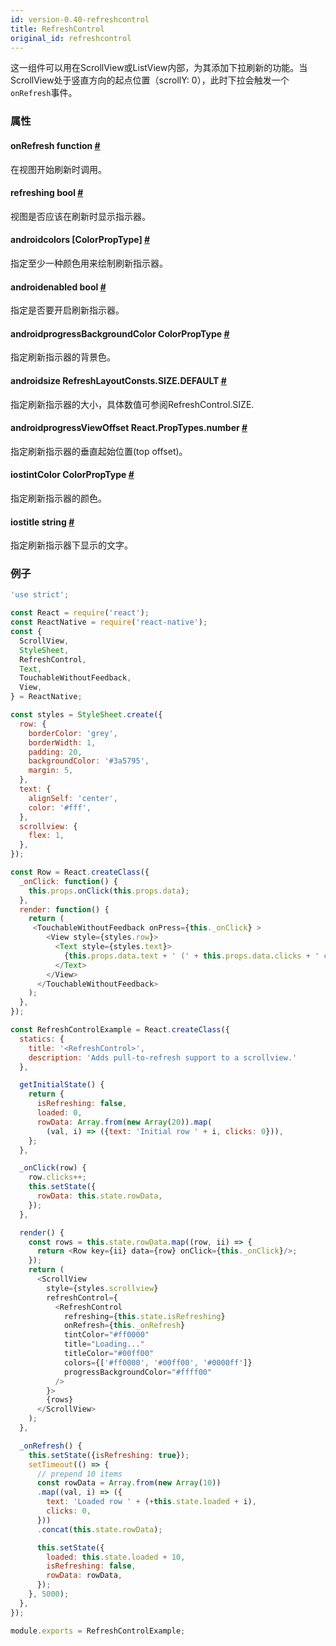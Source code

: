 ```yaml
---
id: version-0.40-refreshcontrol
title: RefreshControl
original_id: refreshcontrol
---
```


这一组件可以用在ScrollView或ListView内部，为其添加下拉刷新的功能。当ScrollView处于竖直方向的起点位置（scrollY: 0），此时下拉会触发一个`onRefresh`事件。

### 属性
<div class="props">
<div class="prop"><h4 class="propTitle"><a class="anchor" name="onrefresh"></a>onRefresh <span class="propType">function</span>
<a class="hash-link" href="#onrefresh">#</a></h4>
<div><p>在视图开始刷新时调用。</p></div>
</div>
<div class="prop"><h4 class="propTitle"><a class="anchor" name="refreshing"></a>refreshing <span class="propType">bool</span>
<a class="hash-link" href="#refreshing">#</a></h4>
<div><p>视图是否应该在刷新时显示指示器。</p></div>
</div>
<div class="prop"><h4 class="propTitle"><a class="anchor" name="colors"></a><span class="platform">android</span>colors
<span class="propType">[ColorPropType]</span> <a class="hash-link" href="#colors">#</a></h4>
<div><p>指定至少一种颜色用来绘制刷新指示器。</p></div>
</div>
<div class="prop"><h4 class="propTitle"><a class="anchor" name="enabled"></a><span class="platform">android</span>enabled
<span class="propType">bool</span> <a class="hash-link" href="#enabled">#</a></h4>
<div><p>指定是否要开启刷新指示器。</p></div>
</div>
<div class="prop"><h4 class="propTitle"><a class="anchor" name="progressbackgroundcolor"></a><span class="platform">android</span>progressBackgroundColor
<span class="propType">ColorPropType</span> <a class="hash-link" href="#progressbackgroundcolor">#</a></h4>
<div><p>指定刷新指示器的背景色。</p></div>
</div>
<div class="prop"><h4 class="propTitle"><a class="anchor" name="size"></a><span class="platform">android</span>size
<span class="propType">RefreshLayoutConsts.SIZE.DEFAULT</span> <a class="hash-link" href="#size">#</a></h4>
<div><p>指定刷新指示器的大小，具体数值可参阅RefreshControl.SIZE.</p></div>
</div>
<div class="prop"><h4 class="propTitle"><a class="anchor" name="progressviewoffset"></a><span class="platform">android</span>progressViewOffset
<span class="propType">React.PropTypes.number</span> <a class="hash-link" href="#progressviewoffset">#</a></h4>
<div><p>指定刷新指示器的垂直起始位置(top offset)。</p></div>
</div>
<div class="prop"><h4 class="propTitle"><a class="anchor" name="tintcolor"></a><span class="platform">ios</span>tintColor
<span class="propType">ColorPropType</span> <a class="hash-link" href="#tintcolor">#</a></h4>
<div><p>指定刷新指示器的颜色。</p></div>
</div>
<div class="prop"><h4 class="propTitle"><a class="anchor" name="title"></a><span class="platform">ios</span>title
<span class="propType">string</span> <a class="hash-link" href="#title">#</a></h4>
<div><p>指定刷新指示器下显示的文字。</p></div>
</div>
</div>

### 例子

```javascript
'use strict';

const React = require('react');
const ReactNative = require('react-native');
const {
  ScrollView,
  StyleSheet,
  RefreshControl,
  Text,
  TouchableWithoutFeedback,
  View,
} = ReactNative;

const styles = StyleSheet.create({
  row: {
    borderColor: 'grey',
    borderWidth: 1,
    padding: 20,
    backgroundColor: '#3a5795',
    margin: 5,
  },
  text: {
    alignSelf: 'center',
    color: '#fff',
  },
  scrollview: {
    flex: 1,
  },
});

const Row = React.createClass({
  _onClick: function() {
    this.props.onClick(this.props.data);
  },
  render: function() {
    return (
     <TouchableWithoutFeedback onPress={this._onClick} >
        <View style={styles.row}>
          <Text style={styles.text}>
            {this.props.data.text + ' (' + this.props.data.clicks + ' clicks)'}
          </Text>
        </View>
      </TouchableWithoutFeedback>
    );
  },
});

const RefreshControlExample = React.createClass({
  statics: {
    title: '<RefreshControl>',
    description: 'Adds pull-to-refresh support to a scrollview.'
  },

  getInitialState() {
    return {
      isRefreshing: false,
      loaded: 0,
      rowData: Array.from(new Array(20)).map(
        (val, i) => ({text: 'Initial row ' + i, clicks: 0})),
    };
  },

  _onClick(row) {
    row.clicks++;
    this.setState({
      rowData: this.state.rowData,
    });
  },

  render() {
    const rows = this.state.rowData.map((row, ii) => {
      return <Row key={ii} data={row} onClick={this._onClick}/>;
    });
    return (
      <ScrollView
        style={styles.scrollview}
        refreshControl={
          <RefreshControl
            refreshing={this.state.isRefreshing}
            onRefresh={this._onRefresh}
            tintColor="#ff0000"
            title="Loading..."
            titleColor="#00ff00"
            colors={['#ff0000', '#00ff00', '#0000ff']}
            progressBackgroundColor="#ffff00"
          />
        }>
        {rows}
      </ScrollView>
    );
  },

  _onRefresh() {
    this.setState({isRefreshing: true});
    setTimeout(() => {
      // prepend 10 items
      const rowData = Array.from(new Array(10))
      .map((val, i) => ({
        text: 'Loaded row ' + (+this.state.loaded + i),
        clicks: 0,
      }))
      .concat(this.state.rowData);

      this.setState({
        loaded: this.state.loaded + 10,
        isRefreshing: false,
        rowData: rowData,
      });
    }, 5000);
  },
});

module.exports = RefreshControlExample;
```
